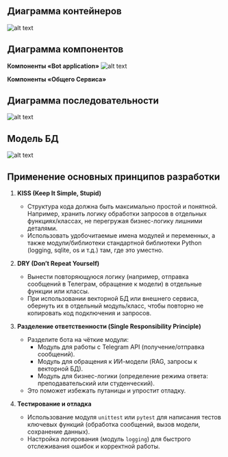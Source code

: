 ## Диаграмма контейнеров
![alt text](image-4.png)

## Диаграмма компонентов

**Компоненты «Bot application»**
![alt text](image-5.png)

**Компоненты «Общего Сервиса»**

## Диаграмма последовательности
![alt text](image.png)

## Модель БД
![alt text](image-1bd.png)

## Применение основных принципов разработки
1. **KISS (Keep It Simple, Stupid)**  
   - Структура кода должна быть максимально простой и понятной. Например, хранить логику обработки запросов в отдельных функциях/классах, не перегружая бизнес-логику лишними деталями.
   - Использовать удобочитаемые имена модулей и переменных, а также модули/библиотеки стандартной библиотеки Python (logging, sqlite, os и т.д.) там, где это уместно.

2. **DRY (Don’t Repeat Yourself)**  
   - Вынести повторяющуюся логику (например, отправка сообщений в Телеграм, обращение к модели) в отдельные функции или классы.  
   - При использовании векторной БД или внешнего сервиса, обернуть их в отдельный модуль/класс, чтобы повторно не копировать код подключения и запросов.

3. **Разделение ответственности (Single Responsibility Principle)**  
   - Разделите бота на чёткие модули:  
     - Модуль для работы с Telegram API (получение/отправка сообщений).  
     - Модуль для обращения к ИИ-модели (RAG, запросы к векторной БД).  
     - Модуль для бизнес-логики (определение режима ответа: преподавательский или студенческий).  
   - Это поможет избежать путаницы и упростит отладку.

4. **Тестирование и отладка**  
   - Использование модуля `unittest` или `pytest` для написания тестов ключевых функций (обработка сообщений, вызов модели, сохранение данных).  
   - Настройка логирования (модуль `logging`) для быстрого отслеживания ошибок и корректной работы.